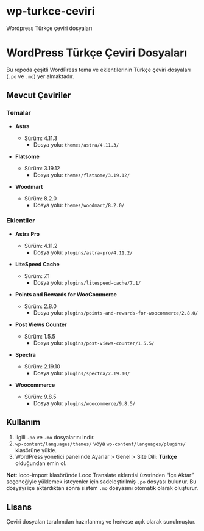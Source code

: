 # wp-turkce-ceviri
Wordpress Türkçe çeviri dosyaları

# WordPress Türkçe Çeviri Dosyaları

Bu repoda çeşitli WordPress tema ve eklentilerinin Türkçe çeviri dosyaları (`.po` ve `.mo`) yer almaktadır.

## Mevcut Çeviriler

### Temalar
- **Astra**  
  - Sürüm: 4.11.3  
    - Dosya yolu: `themes/astra/4.11.3/`

- **Flatsome**  
  - Sürüm: 3.19.12  
    - Dosya yolu: `themes/flatsome/3.19.12/`

- **Woodmart**  
  - Sürüm: 8.2.0  
    - Dosya yolu: `themes/woodmart/8.2.0/`

### Eklentiler
- **Astra Pro**  
  - Sürüm: 4.11.2  
    - Dosya yolu: `plugins/astra-pro/4.11.2/`

- **LiteSpeed Cache**  
  - Sürüm: 7.1  
    - Dosya yolu: `plugins/litespeed-cache/7.1/`

- **Points and Rewards for WooCommerce**  
  - Sürüm: 2.8.0  
    - Dosya yolu: `plugins/points-and-rewards-for-woocommerce/2.8.0/`

- **Post Views Counter**  
  - Sürüm: 1.5.5  
    - Dosya yolu: `plugins/post-views-counter/1.5.5/`

- **Spectra**  
  - Sürüm: 2.19.10  
    - Dosya yolu: `plugins/spectra/2.19.10/`

- **Woocommerce**  
  - Sürüm: 9.8.5  
    - Dosya yolu: `plugins/woocommerce/9.8.5/`

## Kullanım

1. İlgili `.po` ve `.mo` dosyalarını indir.
2. `wp-content/languages/themes/` veya `wp-content/languages/plugins/` klasörüne yükle.
3. WordPress yönetici panelinde Ayarlar > Genel > Site Dili: **Türkçe** olduğundan emin ol.

**Not**: loco-import klasöründe Loco Translate eklentisi üzerinden “İçe Aktar” seçeneğiyle yüklemek isteyenler için sadeleştirilmiş `.po` dosyası bulunur. Bu dosyayı içe aktardıktan sonra sistem `.mo` dosyasını otomatik olarak oluşturur.

## Lisans

Çeviri dosyaları tarafımdan hazırlanmış ve herkese açık olarak sunulmuştur.
